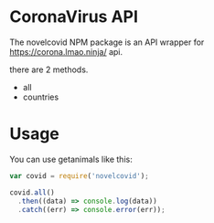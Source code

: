 # CoronaVirus API
The novelcovid NPM package is an API wrapper for https://corona.lmao.ninja/ api.

there are 2 methods.
-   all
-   countries

# Usage 

You can use getanimals like this:
````js
var covid = require('novelcovid');

covid.all() 
  .then((data) => console.log(data))
  .catch((err) => console.error(err));
